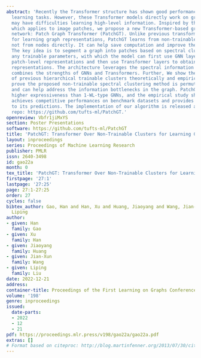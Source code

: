 ```yaml
---
abstract: 'Recently the Transformer structure has shown good performances in graph
  learning tasks. However, these Transformer models directly work on graph nodes and
  may have difficulties learning high-level information. Inspired by the vision transformer,
  which applies to image patches, we propose a new Transformer-based graph neural
  network: Patch Graph Transformer (PatchGT). Unlike previous transformer-based models
  for learning graph representations, PatchGT learns from non-trainable graph patches,
  not from nodes directly. It can help save computation and improve the model performance.
  The key idea is to segment a graph into patches based on spectral clustering without
  any trainable parameters, with which the model can first use GNN layers to learn
  patch-level representations and then use Transformer layers to obtain graph-level
  representations. The architecture leverages the spectral information of graphs and
  combines the strengths of GNNs and Transformers. Further, We show the limitations
  of previous hierarchical trainable clusters theoretically and empirically. We also
  prove the proposed non-trainable spectral clustering method is permutation invariant
  and can help address the information bottlenecks in the graph. PatchGT achieves
  higher expressiveness than 1-WL-type GNNs, and the empirical study shows that PatchGT
  achieves competitive performances on benchmark datasets and provides interpretability
  to its predictions. The implementation of our algorithm is released at our GitHub
  repo: https://github.com/tufts-ml/PatchGT.'
openreview: Vbfr1jiMxYS
section: Poster Presentations
software: https://github.com/tufts-ml/PatchGT
title: 'PatchGT: Transformer Over Non-Trainable Clusters for Learning Graph Representations'
layout: inproceedings
series: Proceedings of Machine Learning Research
publisher: PMLR
issn: 2640-3498
id: gao22a
month: 0
tex_title: 'PatchGT: Transformer Over Non-Trainable Clusters for Learning Graph Representations'
firstpage: '27:1'
lastpage: '27:25'
page: 27:1-27:25
order: 27
cycles: false
bibtex_author: Gao, Han and Han, Xu and Huang, Jiaoyang and Wang, Jian-Xun and Liu,
  Liping
author:
- given: Han
  family: Gao
- given: Xu
  family: Han
- given: Jiaoyang
  family: Huang
- given: Jian-Xun
  family: Wang
- given: Liping
  family: Liu
date: 2022-12-21
address:
container-title: Proceedings of the First Learning on Graphs Conference
volume: '198'
genre: inproceedings
issued:
  date-parts:
  - 2022
  - 12
  - 21
pdf: https://proceedings.mlr.press/v198/gao22a/gao22a.pdf
extras: []
# Format based on citeproc: http://blog.martinfenner.org/2013/07/30/citeproc-yaml-for-bibliographies/
---
```

